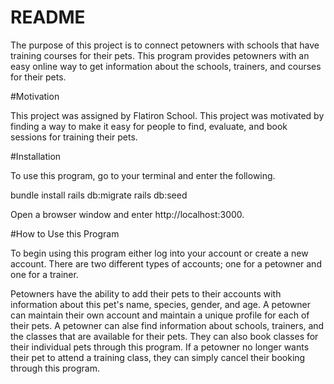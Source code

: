 # README

The purpose of this project is to connect petowners with schools that have training courses for their pets. This program provides petowners with an easy online way to get information about the schools, trainers, and courses for their pets.

#Motivation

This project was assigned by Flatiron School. This project was motivated by finding a way to make it easy for people to find, evaluate, and book sessions for training their pets.

#Installation

To use this program, go to your terminal and enter the following.

bundle install 
rails db:migrate 
rails db:seed

Open a browser window and enter http://localhost:3000.

#How to Use this Program

To begin using this program either log into your account or create a new account. There are two different types of accounts; one for a petowner and one for a trainer.

Petowners have the ability to add their pets to their accounts with information about this pet's name, species, gender, and age. A petowner can maintain their own account and maintain a unique profile for each of their pets. A petowner can alse find information about schools, trainers, and the classes that are available for their pets. They can also book classes for their individual pets through this program. If a petowner no longer wants their pet to attend a training class, they can simply cancel their booking through this program.

